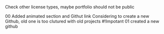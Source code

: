 Check other license types, maybe portfolio should not be public

00
Added animated section and Githut link
Considering to create a new Github, old one is too clutured with old projects #!Impotant
01
created a new github